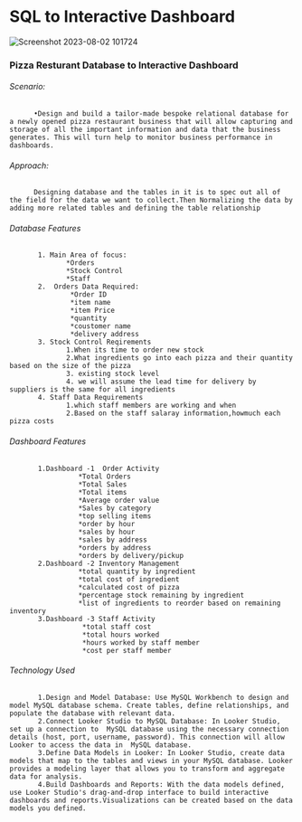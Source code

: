 # SQL to Interactive Dashboard 
![Screenshot 2023-08-02 101724](https://github.com/Revz94/SQL_to_-Dashboard-/assets/74944663/33e847d2-34b3-4943-8955-969029ca8bd1)


### Pizza Resturant Database to Interactive Dashboard

###### Scenario:
          •Design and build a tailor-made bespoke relational database for a newly opened pizza restaurant business that will allow capturing and storage of all the important information and data that the business generates. This will turn help to monitor business performance in dashboards.

###### Approach:
          Designing database and the tables in it is to spec out all of the field for the data we want to collect.Then Normalizing the data by adding more related tables and defining the table relationship 

###### Database Features
           1. Main Area of focus:
                  *Orders
                  *Stock Control
                  *Staff
           2.  Orders Data Required:
                   *Order ID
                   *item name
                   *item Price
                   *quantity
                   *coustomer name
                   *delivery address
           3. Stock Control Reqirements
                  1.When its time to order new stock
                  2.What ingredients go into each pizza and their quantity based on the size of the pizza
                  3. existing stock level
                  4. we will assume the lead time for delivery by suppliers is the same for all ingredients 
           4. Staff Data Requirements
                  1.which staff members are working and when
                  2.Based on the staff salaray information,howmuch each pizza costs
###### Dashboard Features
           1.Dashboard -1  Order Activity
                     *Total Orders
                     *Total Sales
                     *Total items
                     *Average order value
                     *Sales by category
                     *top selling items
                     *order by hour
                     *sales by hour
                     *sales by address
                     *orders by address
                     *orders by delivery/pickup
           2.Dashboard -2 Inventory Management 
                     *total quantity by ingredient 
                     *total cost of ingredient
                     *calculated cost of pizza
                     *percentage stock remaining by ingredient
                     *list of ingredients to reorder based on remaining inventory 
           3.Dashboard -3 Staff Activity
                      *total staff cost
                      *total hours worked
                      *hours worked by staff member
                      *cost per staff member

###### Technology Used
           1.Design and Model Database: Use MySQL Workbench to design and model MySQL database schema. Create tables, define relationships, and populate the database with relevant data.
           2.Connect Looker Studio to MySQL Database: In Looker Studio, set up a connection to  MySQL database using the necessary connection details (host, port, username, password). This connection will allow Looker to access the data in  MySQL database.
           3.Define Data Models in Looker: In Looker Studio, create data models that map to the tables and views in your MySQL database. Looker provides a modeling layer that allows you to transform and aggregate data for analysis.
           4.Build Dashboards and Reports: With the data models defined,  use Looker Studio's drag-and-drop interface to build interactive dashboards and reports.Visualizations can be created based on the data models you defined. 
                      
